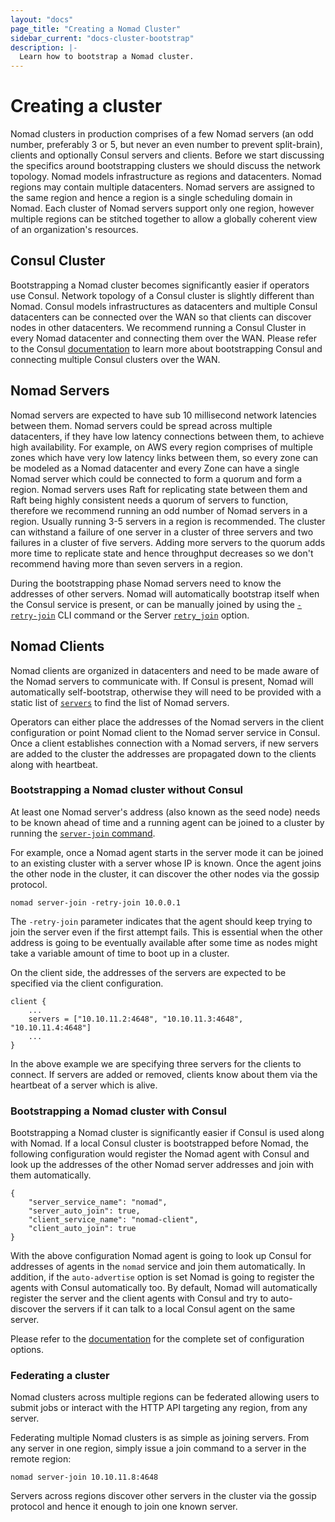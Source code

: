 ```yaml
---
layout: "docs"
page_title: "Creating a Nomad Cluster"
sidebar_current: "docs-cluster-bootstrap"
description: |-
  Learn how to bootstrap a Nomad cluster.
---
```


# Creating a cluster

Nomad clusters in production comprises of a few Nomad servers (an odd number,
preferably 3 or 5, but never an even number to prevent split-brain), clients and
optionally Consul servers and clients. Before we start discussing the specifics
around bootstrapping clusters we should discuss the network topology. Nomad
models infrastructure as regions and datacenters. Nomad regions may contain multiple
datacenters. Nomad servers are assigned to the same region and hence a region is a
single scheduling domain in Nomad. Each cluster of Nomad servers support
only one region, however multiple regions can be stitched together to allow a
globally coherent view of an organization's resources.


## Consul Cluster

Bootstrapping a Nomad cluster becomes significantly easier if operators use
Consul. Network topology of a Consul cluster is slightly different than Nomad.
Consul models infrastructures as datacenters and multiple Consul datacenters can
be connected over the WAN so that clients can discover nodes in other
datacenters. We recommend running a Consul Cluster in every Nomad datacenter and
connecting them over the WAN. Please refer to the Consul
[documentation](https://www.consul.io/docs/commands/join.html) to learn more
about bootstrapping Consul and connecting multiple Consul clusters over the WAN.


## Nomad Servers

Nomad servers are expected to have sub 10 millisecond network latencies between
them. Nomad servers could be spread across multiple datacenters, if they have
low latency connections between them, to achieve high availability. For example,
on AWS every region comprises of multiple zones which have very low latency
links between them, so every zone can be modeled as a Nomad datacenter and
every Zone can have a single Nomad server which could be connected to form a
quorum and form a region. Nomad servers uses Raft for replicating state between
them and Raft being highly consistent needs a quorum of servers to function,
therefore we recommend running an odd number of Nomad servers in a region.
Usually running 3-5 servers in a region is recommended. The cluster can
withstand a failure of one server in a cluster of three servers and two failures
in a cluster of five servers. Adding more servers to the quorum adds more time
to replicate state and hence throughput decreases so we don't recommend having
more than seven servers in a region.

During the bootstrapping phase Nomad servers need to know the addresses of other
servers.  Nomad will automatically bootstrap itself when the Consul service is
present, or can be manually joined by using the
[`-retry-join`](https://www.nomadproject.io/docs/agent/config.html#_retry_join)
CLI command or the Server
[`retry_join`](https://www.nomadproject.io/docs/agent/config.html#retry_join)
option.



## Nomad Clients

Nomad clients are organized in datacenters and need to be made aware of the
Nomad servers to communicate with.  If Consul is present, Nomad will
automatically self-bootstrap, otherwise they will need to be provided with a
static list of
[`servers`](https://www.nomadproject.io/docs/agent/config.html#servers) to find
the list of Nomad servers.

Operators can either place the addresses of the Nomad servers in the client
configuration or point Nomad client to the Nomad server service in Consul. Once
a client establishes connection with a Nomad servers, if new servers are added
to the cluster the addresses are propagated down to the clients along with
heartbeat.


### Bootstrapping a Nomad cluster without Consul

At least one Nomad server's address (also known as the seed node) needs to be
known ahead of time and a running agent can be joined to a cluster by running
the [`server-join` command](/docs/commands/server-join.html). 

For example, once a Nomad agent starts in the server mode it can be joined to an
existing cluster with a server whose IP is known. Once the agent joins the other
node in the cluster, it can discover the other nodes via the gossip protocol.

```
nomad server-join -retry-join 10.0.0.1
```

The `-retry-join` parameter indicates that the agent should keep trying to join
the server even if the first attempt fails. This is essential when the other
address is going to be eventually available after some time as nodes might take
a variable amount of time to boot up in a cluster.

On the client side, the addresses of the servers are expected to be specified
via the client configuration.

```
client {
    ...
    servers = ["10.10.11.2:4648", "10.10.11.3:4648", "10.10.11.4:4648"]
    ...
}
```

In the above example we are specifying three servers for the clients to
connect. If servers are added or removed, clients know about them via the
heartbeat of a server which is alive.


### Bootstrapping a Nomad cluster with Consul

Bootstrapping a Nomad cluster is significantly easier if Consul is used along
with Nomad. If a local Consul cluster is bootstrapped before Nomad, the
following configuration would register the Nomad agent with Consul and look up
the addresses of the other Nomad server addresses and join with them
automatically.

```
{
    "server_service_name": "nomad",
    "server_auto_join": true,
    "client_service_name": "nomad-client",
    "client_auto_join": true
}
```

With the above configuration Nomad agent is going to look up Consul for
addresses of agents in the `nomad` service and join them automatically.  In
addition, if the `auto-advertise` option is set Nomad is going to register the
agents with Consul automatically too. By default, Nomad will automatically
register the server and the client agents with Consul and try to auto-discover
the servers if it can talk to a local Consul agent on the same server.

Please refer to the [documentation](/docs/agent/config.html#consul_options)
for the complete set of configuration options.


### Federating a cluster

Nomad clusters across multiple regions can be federated allowing users to submit
jobs or interact with the HTTP API targeting any region, from any server.

Federating multiple Nomad clusters is as simple as joining servers. From any
server in one region, simply issue a join command to a server in the remote
region:

```
nomad server-join 10.10.11.8:4648
```

Servers across regions discover other servers in the cluster via the gossip
protocol and hence it enough to join one known server.
